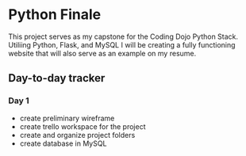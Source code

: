 # Python Finale
This project serves as my capstone for the Coding Dojo Python Stack. Utiliing Python, Flask, and MySQL I will be creating a fully functioning website that will also serve as an example on my resume.
## Day-to-day tracker
### Day 1
- create preliminary wireframe
- create trello workspace for the project
- create and organize project folders
- create database in MySQL

